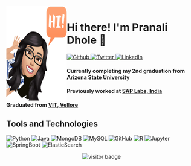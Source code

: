 <!-- Profile Image and Social Media Badges -->
<img align="left" width="160" height="250" alt="Pranali" src="https://raw.githubusercontent.com/pranalidhole/pranalidhole/master/animated.png"/>

# Hi there! I'm Pranali Dhole 👋

<p>
  <a href="https://github.com/pranalidhole" target="_blank">
    <img alt="Github" src="https://img.shields.io/badge/GitHub-%2312100E.svg?&style=for-the-badge&logo=Github&logoColor=white" />
  </a> 
  <a href="https://twitter.com/pranalidhole95" target="_blank">
    <img alt="Twitter" src="https://img.shields.io/badge/twitter-%231DA1F2.svg?&style=for-the-badge&logo=twitter&logoColor=white" />
  </a> 
  <a href="https://www.linkedin.com/in/dholepranali" target="_blank">
    <img alt="LinkedIn" src="https://img.shields.io/badge/linkedin-%230077B5.svg?&style=for-the-badge&logo=linkedin&logoColor=white" />
  </a>
</p>

<!-- Bio and Education -->
#### Currently completing my 2nd graduation from [Arizona State University][asu]
#### Previously worked at [SAP Labs, India][sap] 
#### Graduated from [VIT, Vellore][vit]

<!-- Tools and Technologies -->
## Tools and Technologies
![Python](https://img.shields.io/badge/-Python-black?style=for-the-badge&logo=Python)
![Java](https://img.shields.io/badge/-java-E34A86?style=for-the-badge&logo=java)
![MongoDB](https://img.shields.io/badge/-MongoDB-black?style=for-the-badge&logo=mongodb)
![MySQL](https://img.shields.io/badge/-MySQL-black?style=for-the-badge&logo=mysql)
![GitHub](https://img.shields.io/badge/-GitHub-181717?style=for-the-badge&logo=github)
<img alt="R" src="https://img.shields.io/badge/r-%23276DC3.svg?&style=for-the-badge&logo=r&logoColor=white"/>
<img alt="Jupyter" src="https://img.shields.io/badge/Jupyter%20-%23F37626.svg?&style=for-the-badge&logo=Jupyter&logoColor=white" />
<img alt="SpringBoot" src="https://img.shields.io/badge/spring%20-%236DB33F.svg?&style=for-the-badge&logo=springboot&logoColor=white"/>
<img alt="ElasticSearch" src="https://img.shields.io/badge/-ElasticSearch-005571?style=for-the-badge&logo=elasticsearch"/>

<!-- Visitor Badge -->
<p align="center">
  <img src="https://visitor-badge.laobi.icu/badge?page_id=pranalidhole.pranalidhole" alt="visitor badge"/>
</p>

[sap]: https://www.sap.com
[vit]: https://vit.ac.in/
[asu]: https://www.asu.edu/

